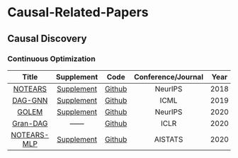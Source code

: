# Causal-Related-Papers

## Causal Discovery

### Continuous Optimization 


|                            Title                             |                          Supplement                          |                       Code                        | Conference/Journal | Year |
| :----------------------------------------------------------: | :----------------------------------------------------------: | :-----------------------------------------------: | :----------------: | :--: |
| [NOTEARS](https://proceedings.neurips.cc/paper/2018/file/e347c51419ffb23ca3fd5050202f9c3d-Paper.pdf) | [Supplement](https://proceedings.neurips.cc/paper/2018/file/e347c51419ffb23ca3fd5050202f9c3d-Supplemental.zip) |   [Github](https://github.com/xunzheng/notears)   |      NeurIPS       | 2018 |
| [DAG-GNN](http://proceedings.mlr.press/v97/yu19a/yu19a.pdf)  | [Supplement](http://proceedings.mlr.press/v97/yu19a/yu19a-supp.pdf) | [Github](https://github.com/fishmoon1234/DAG-GNN) |        ICML        | 2019 |
| [GOLEM](https://proceedings.neurips.cc/paper/2020/file/d04d42cdf14579cd294e5079e0745411-Paper.pdf) | [Supplement](https://proceedings.neurips.cc/paper/2020/file/d04d42cdf14579cd294e5079e0745411-Supplemental.pdf) |   [Github](https://github.com/ignavierng/golem)   |      NeurIPS       | 2020 |
|       [Gran-DAG](https://arxiv.org/pdf/1906.02226.pdf)       |                              ——                              |  [Github](https://github.com/kurowasan/GraN-DAG)  |        ICLR        | 2020 |
| [NOTEARS-MLP](http://proceedings.mlr.press/v108/zheng20a/zheng20a.pdf) | [Supplement](http://proceedings.mlr.press/v108/zheng20a/zheng20a-supp.pdf) |   [Github](https://github.com/xunzheng/notears)   |      AISTATS       | 2020 |








